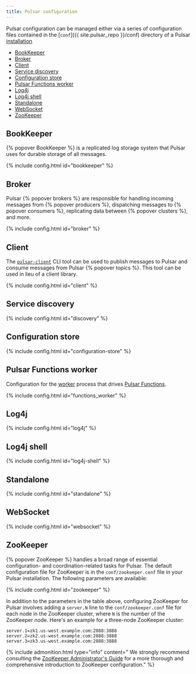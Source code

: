 ```yaml
---
title: Pulsar configuration
---
```


<!--

    Licensed to the Apache Software Foundation (ASF) under one
    or more contributor license agreements.  See the NOTICE file
    distributed with this work for additional information
    regarding copyright ownership.  The ASF licenses this file
    to you under the Apache License, Version 2.0 (the
    "License"); you may not use this file except in compliance
    with the License.  You may obtain a copy of the License at

      http://www.apache.org/licenses/LICENSE-2.0

    Unless required by applicable law or agreed to in writing,
    software distributed under the License is distributed on an
    "AS IS" BASIS, WITHOUT WARRANTIES OR CONDITIONS OF ANY
    KIND, either express or implied.  See the License for the
    specific language governing permissions and limitations
    under the License.

-->

Pulsar configuration can be managed either via a series of configuration files contained in the [`conf`]({{ site.pulsar_repo }}/conf) directory of a Pulsar [installation](../../getting-started/LocalCluster)

* [BookKeeper](#bookkeeper)
* [Broker](#broker)
* [Client](#client)
* [Service discovery](#service-discovery)
* [Configuration store](#configuration-store)
* [Pulsar Functions worker](#pulsar-functions-worker)
* [Log4j](#log4j)
* [Log4j shell](#log4j-shell)
* [Standalone](#standalone)
* [WebSocket](#websocket)
* [ZooKeeper](#zookeeper)

## BookKeeper

{% popover BookKeeper %} is a replicated log storage system that Pulsar uses for durable storage of all messages.

{% include config.html id="bookkeeper" %}

## Broker

Pulsar {% popover brokers %} are responsible for handling incoming messages from {% popover producers %}, dispatching messages to {% popover consumers %}, replicating data between {% popover clusters %}, and more.

{% include config.html id="broker" %}

## Client

The [`pulsar-client`](../CliTools#pulsar-client) CLI tool can be used to publish messages to Pulsar and consume messages from Pulsar {% popover topics %}. This tool can be used in lieu of a client library.

{% include config.html id="client" %}

## Service discovery

{% include config.html id="discovery" %}

## Configuration store

{% include config.html id="configuration-store" %}

## Pulsar Functions worker

Configuration for the [worker](../../functions/deployment#worker) process that drives [Pulsar Functions](../../functions/overview).

{% include config.html id="functions_worker" %}

## Log4j

{% include config.html id="log4j" %}

## Log4j shell

{% include config.html id="log4j-shell" %}

## Standalone

{% include config.html id="standalone" %}

## WebSocket

{% include config.html id="websocket" %}

## ZooKeeper

{% popover ZooKeeper %} handles a broad range of essential configuration- and coordination-related tasks for Pulsar. The default configuration file for ZooKeeper is in the `conf/zookeeper.conf` file in your Pulsar installation. The following parameters are available:

{% include config.html id="zookeeper" %}

In addition to the parameters in the table above, configuring ZooKeeper for Pulsar involves adding
a `server.N` line to the `conf/zookeeper.conf` file for each node in the ZooKeeper cluster, where `N` is the number of the ZooKeeper node. Here's an example for a three-node ZooKeeper cluster:

```properties
server.1=zk1.us-west.example.com:2888:3888
server.2=zk2.us-west.example.com:2888:3888
server.3=zk3.us-west.example.com:2888:3888
```

{% include admonition.html type="info" content="
We strongly recommend consulting the [ZooKeeper Administrator's Guide](https://zookeeper.apache.org/doc/current/zookeeperAdmin.html) for a more thorough and comprehensive introduction to ZooKeeper configuration." %}
